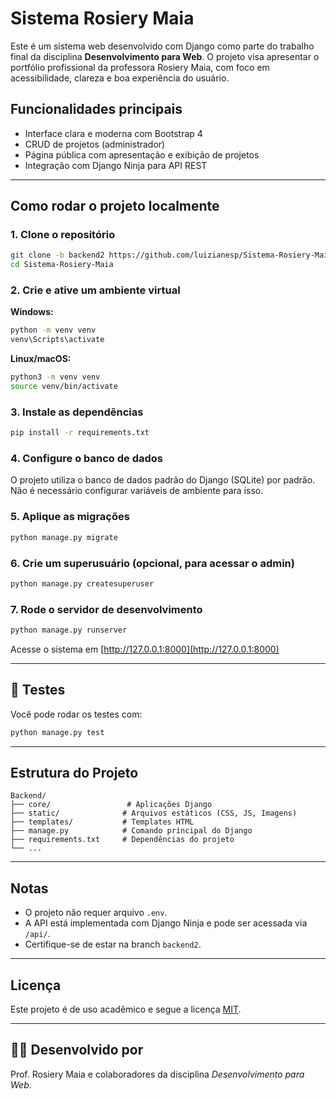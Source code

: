 # Sistema Rosiery Maia

Este é um sistema web desenvolvido com Django como parte do trabalho final da disciplina **Desenvolvimento para Web**. O projeto visa apresentar o portfólio profissional da professora Rosiery Maia, com foco em acessibilidade, clareza e boa experiência do usuário.

##  Funcionalidades principais

- Interface clara e moderna com Bootstrap 4
- CRUD de projetos (administrador)
- Página pública com apresentação e exibição de projetos
- Integração com Django Ninja para API REST

---

##  Como rodar o projeto localmente

### 1. Clone o repositório

```bash
git clone -b backend2 https://github.com/luizianesp/Sistema-Rosiery-Maia.git
cd Sistema-Rosiery-Maia
```

### 2. Crie e ative um ambiente virtual

**Windows:**

```bash
python -m venv venv
venv\Scripts\activate
```

**Linux/macOS:**

```bash
python3 -m venv venv
source venv/bin/activate
```

### 3. Instale as dependências

```bash
pip install -r requirements.txt
```

### 4. Configure o banco de dados

O projeto utiliza o banco de dados padrão do Django (SQLite) por padrão. Não é necessário configurar variáveis de ambiente para isso.

### 5. Aplique as migrações

```bash
python manage.py migrate
```

### 6. Crie um superusuário (opcional, para acessar o admin)

```bash
python manage.py createsuperuser
```

### 7. Rode o servidor de desenvolvimento

```bash
python manage.py runserver
```

Acesse o sistema em [http://127.0.0.1:8000](http://127.0.0.1:8000)

---

## 🧪 Testes

Você pode rodar os testes com:

```bash
python manage.py test
```

---

##  Estrutura do Projeto

```
Backend/
├── core/                 # Aplicações Django
├── static/              # Arquivos estáticos (CSS, JS, Imagens)
├── templates/           # Templates HTML
├── manage.py            # Comando principal do Django
├── requirements.txt     # Dependências do projeto
└── ...
```

---

##  Notas

- O projeto não requer arquivo `.env`.
- A API está implementada com Django Ninja e pode ser acessada via `/api/`.
- Certifique-se de estar na branch `backend2`.

---

##  Licença

Este projeto é de uso acadêmico e segue a licença [MIT](LICENSE).

---

## 🙋‍♀️ Desenvolvido por

Prof. Rosiery Maia e colaboradores da disciplina *Desenvolvimento para Web*.